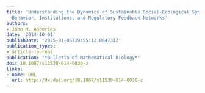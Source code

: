 ```yaml
---
title: 'Understanding the Dynamics of Sustainable Social-Ecological Systems: Human
  Behavior, Institutions, and Regulatory Feedback Networks'
authors:
- John M. Anderies
date: '2014-10-01'
publishDate: '2025-01-06T19:55:12.064731Z'
publication_types:
- article-journal
publication: '*Bulletin of Mathematical Biology*'
doi: 10.1007/s11538-014-0030-z
links:
- name: URL
  url: http://dx.doi.org/10.1007/s11538-014-0030-z
---
```

